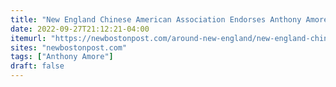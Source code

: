 ```yaml
---
title: "New England Chinese American Association Endorses Anthony Amore For Massachusetts State Auditor"
date: 2022-09-27T21:12:21-04:00
itemurl: "https://newbostonpost.com/around-new-england/new-england-chinese-american-association-endorses-anthony-amore-for-massachusetts-state-auditor/"
sites: "newbostonpost.com"
tags: ["Anthony Amore"]
draft: false
---
```



